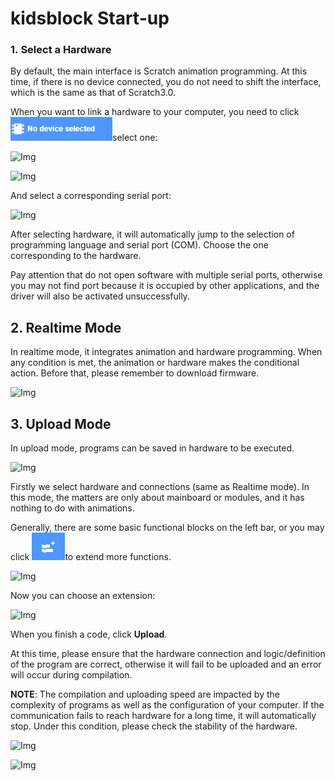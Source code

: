 
# kidsblock Start-up
### 1. Select a Hardware
By default, the main interface is Scratch animation programming. At this time, if there is no device connected, you do not need to shift the interface, which is the same as that of Scratch3.0.

When you want to link a hardware to your computer, you need to click ![image-20230530153449783](media/image-20230530153449783.png)select one: 

![Img](/media/f05df4212cf062c44ec0aa21d2091edc.png)

![Img](/media/b068e878b50569da4f69cca3cd3836ba.png)

And select a corresponding serial port: 

![Img](/media/91cba014b06aa8fb3806fb4522bc1122.png)

After selecting hardware, it will automatically jump to the selection of programming language and serial port (COM). Choose the one corresponding to the hardware. 

Pay attention that do not open software with multiple serial ports, otherwise you may not find port because it is occupied by other applications, and the driver will also be activated unsuccessfully.

## 2. Realtime Mode
In realtime mode, it integrates animation and hardware programming. When any condition is met, the animation or hardware makes the conditional action. Before that, please remember to download firmware. 

![Img](/media/ac35c8e390ba36092266b86539b75ce1.png)

## 3. Upload Mode
In upload mode, programs can be saved in hardware to be executed. 

![Img](/media/2ee4f06eb9291d8a93a625c521d0f50e.png)

Firstly we select hardware and connections (same as Realtime mode). In this mode, the matters are only about mainboard or modules, and it has nothing to do with animations. 

Generally, there are some basic functional blocks on the left bar, or you may click ![image-20230530154436545](media/image-20230530154436545.png)to extend more functions. 

![Img](/media/0ef5d68cb5c84fe8f88334fc26c9a5a3.png)

Now you can choose an extension:

![Img](/media/b2cc3b049e522e097f62982d692bf162.png)

When you finish a code, click **Upload**. 

At this time, please ensure that the hardware connection and logic/definition of the program are correct, otherwise it will fail to be uploaded and an error will occur during compilation.

**NOTE**: The compilation and uploading speed are impacted by the complexity of programs as well as the configuration of your computer. If the communication fails to reach hardware for a long time, it will automatically stop. Under this condition, please check the stability of the hardware.

![Img](/media/c067296e8a5a0bec2f75eaad45a3412c.png)

![Img](/media/e9c08b474e159b18e7941791bef5ed90.png)







